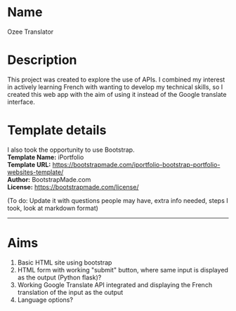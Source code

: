 # **Name**
Ozee Translator

# **Description**
This project was created to explore the use of APIs. I combined my interest in actively learning French with wanting to develop my technical skills, so I created this web app with the aim of using it instead of the Google translate interface.

# **Template details**
I also took the opportunity to use Bootstrap. </br>
**Template Name:** iPortfolio </br>
**Template URL:** https://bootstrapmade.com/iportfolio-bootstrap-portfolio-websites-template/ </br>
**Author:** BootstrapMade.com </br>
**License:** https://bootstrapmade.com/license/

(To do:
Update it with questions people may have, extra info needed, steps I took, look at markdown format)

------------------------------------------------------

# **Aims**
1. Basic HTML site using bootstrap
2. HTML form with working "submit" button, where same input is displayed as the output (Python flask)?
3. Working Google Translate API integrated and displaying the French translation of the input as the output
4. Language options?